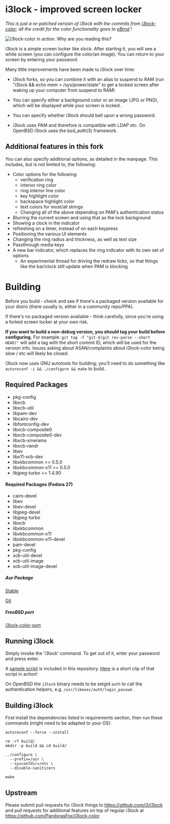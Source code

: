 i3lock - improved screen locker
===============================

_This is just a re-patched version of i3lock with the commits from [i3lock-color](https://github.com/eBrnd/i3lock-color); all the credit for the color functionality goes to [eBrnd](https://github.com/eBrnd/) !_

![i3lock-color in action. Why are you reading this?](https://github.com/PandorasFox/i3lock-color/raw/master/screenshot.png "Screenshot sample")

i3lock is a simple screen locker like slock. After starting it, you will
see a white screen (you can configure the color/an image). You can return
to your screen by entering your password.

Many little improvements have been made to i3lock over time:

- i3lock forks, so you can combine it with an alias to suspend to RAM
  (run "i3lock && echo mem > /sys/power/state" to get a locked screen
   after waking up your computer from suspend to RAM)

- You can specify either a background color or an image (JPG or PNG), which will be
  displayed while your screen is locked.

- You can specify whether i3lock should bell upon a wrong password.

- i3lock uses PAM and therefore is compatible with LDAP etc.
  On OpenBSD i3lock uses the bsd\_auth(3) framework.

## Additional features in this fork

You can also specify additional options, as detailed in the manpage. This includes, but is not limited to, the following:

  - Color options for the following:
    - verification ring
    - interior ring color
    - ring interior line color
    - key highlight color
    - backspace highlight color
    - text colors for most/all strings
    - Changing all of the above depending on PAM's authentication status
  - Blurring the current screen and using that as the lock background    
  - Showing a clock in the indicator
  - refreshing on a timer, instead of on each keypress
  - Positioning the various UI elements
  - Changing the ring radius and thickness, as well as text size
  - Passthrough media keys
  - A new bar indicator, which replaces the ring indicator with its own set of options
    - An experimental thread for driving the redraw ticks, so that things like the bar/clock still update when PAM is blocking

# Building

Before you build - check and see if there's a packaged version available for your distro (there usually is, either in a community repo/PPA).

If there's no packaged version available - think carefully, since you're using a forked screen locker at your own risk.

**If you want to build a non-debug version, you should tag your build before configuring.** For example: `git tag -f "git-$(git rev-parse --short HEAD)"` will add a tag with the short commit ID, which will be used for the version info. Issues asking about ASAN/complaints about i3lock-color being slow / etc will likely be closed.

i3lock now uses GNU autotools for building; you'll need to do something like `autoreconf -i && ./configure && make` to build.

## Required Packages
- pkg-config
- libxcb
- libxcb-util
- libpam-dev
- libcairo-dev
- libfontconfig-dev
- libxcb-composite0
- libxcb-composite0-dev
- libxcb-xinerama
- libxcb-randr
- libev
- libx11-xcb-dev
- libxkbcommon >= 0.5.0
- libxkbcommon-x11 >= 0.5.0
- libjpeg-turbo >= 1.4.90
#### Required Packages (Fedora 27)
- cairo-devel
- libev
- libev-devel
- libjpeg-devel
- libjpeg-turbo
- libxcb
- libxkbcommon
- libxkbcommon-x11
- libxkbcommon-x11-devel
- pam-devel
- pkg-config
- xcb-util-devel
- xcb-util-image
- xcb-util-image-devel

##### Aur Package
[Stable](https://aur.archlinux.org/packages/i3lock-color/)

[Git](https://aur.archlinux.org/packages/i3lock-color-git)

##### FreeBSD port
[i3lock-color-port](https://github.com/rkashapov/i3lock-color-port/)

Running i3lock
-------------
Simply invoke the 'i3lock' command. To get out of it, enter your password and
press enter.

A [sample script](https://github.com/PandorasFox/i3lock-color/blob/master/lock.sh) is included in this repository. [Here](https://streamable.com/fpl46) is a short clip of that script in action!

On OpenBSD the `i3lock` binary needs to be setgid `auth` to call the
authentication helpers, e.g. `/usr/libexec/auth/login_passwd`.

Building i3lock
---------------
First install the dependencies listed in requirements section, then run these
commands (might need to be adapted to your OS):
```
autoreconf --force --install

rm -rf build/
mkdir -p build && cd build/

../configure \
  --prefix=/usr \
  --sysconfdir=/etc \
  --disable-sanitizers

make
```

Upstream
--------
Please submit pull requests for i3lock things to https://github.com/i3/i3lock and pull requests for additional features on top of regular i3lock at https://github.com/PandorasFox/i3lock-color.
